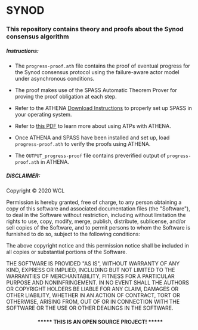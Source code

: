# SYNOD

### This repository contains theory and proofs about the Synod consensus algorithm


##### Instructions:

* The `progress-proof.ath` file contains the proof of eventual progress for the Synod consensus protocol using the failure-aware actor model under asynchronous conditions.

* The proof makes use of the SPASS Automatic Theorem Prover for proving the proof obligation at each step.

* Refer to the ATHENA [Download Instructions](https://proofcentral.org/athena/1.4/) to properly set up SPASS in your operating system.

* Refer to [this PDF](https://proofcentral.org/book/Appendix_D.pdf) to learn more about using ATPs with ATHENA.

* Once ATHENA and SPASS have been installed and set up, load `progress-proof.ath` to verify the proofs using ATHENA.

* The `OUTPUT_progress-proof` file contains preverified output of `progress-proof.ath` in ATHENA.


##### DISCLAIMER: 

Copyright &copy; 2020 WCL

Permission is hereby granted, free of charge, to any person obtaining a copy
of this software and associated documentation files (the "Software"), to deal
in the Software without restriction, including without limitation the rights
to use, copy, modify, merge, publish, distribute, sublicense, and/or sell
copies of the Software, and to permit persons to whom the Software is
furnished to do so, subject to the following conditions:

The above copyright notice and this permission notice shall be included in all
copies or substantial portions of the Software.

THE SOFTWARE IS PROVIDED "AS IS", WITHOUT WARRANTY OF ANY KIND, EXPRESS OR
IMPLIED, INCLUDING BUT NOT LIMITED TO THE WARRANTIES OF MERCHANTABILITY,
FITNESS FOR A PARTICULAR PURPOSE AND NONINFRINGEMENT. IN NO EVENT SHALL THE
AUTHORS OR COPYRIGHT HOLDERS BE LIABLE FOR ANY CLAIM, DAMAGES OR OTHER
LIABILITY, WHETHER IN AN ACTION OF CONTRACT, TORT OR OTHERWISE, ARISING FROM,
OUT OF OR IN CONNECTION WITH THE SOFTWARE OR THE USE OR OTHER DEALINGS IN THE
SOFTWARE.
#### <p align="middle">***** THIS IS AN OPEN SOURCE PROJECT! *****</p>

